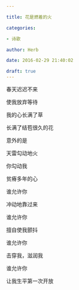 ```yaml
---

title: 花是燃着的火

categories:

- 诗歌

author: Herb

date: 2016-02-29 21:40:02

draft: true
---
```


春天迟迟不来

使我放弃等待

我的心长满了草

长满了结苞很久的花



意外的是

天雷勾动地火

你勾动我

贫瘠多年的心



谁允许你

冲动地靠过来

谁允许你

擅自使我颤抖



谁允许你

击穿我，滋润我

谁允许你

让我生平第一次开放

